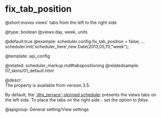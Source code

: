 fix_tab_position
=============

@short:moves views' tabs from the left to the right side
	

@type: boolean
@views:day, week, units

@default:true
@example:
scheduler.config.fix_tab_position = false;
...
scheduler.init('scheduler_here',new Date(2013,05,11),"week");


@template:	api_config

@related:
	scheduler_markup.md#tabspositioning
@relatedsample:
	07_skins/01_default.html
    
@descr:    
The property is available from version 3.5.    

By default, the ['dhx_terrace'-skinned scheduler](skins.md#dhxterraceskin) presents the views tabs on the left side. To place the tabs on the right side - set the option to *false*.

@apigroup: General setting/View settings
